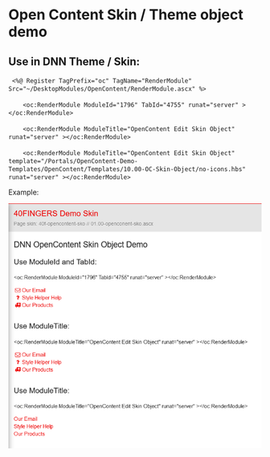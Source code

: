 # Open Content Skin / Theme object demo

## Use in DNN Theme / Skin:

~~~
 <%@ Register TagPrefix="oc" TagName="RenderModule" Src="~/DesktopModules/OpenContent/RenderModule.ascx" %>
	
	<oc:RenderModule ModuleId="1796" TabId="4755" runat="server" ></oc:RenderModule>
	
	<oc:RenderModule ModuleTitle="OpenContent Edit Skin Object" runat="server" ></oc:RenderModule>

	<oc:RenderModule ModuleTitle="OpenContent Edit Skin Object" template="/Portals/OpenContent-Demo-Templates/OpenContent/Templates/10.00-OC-Skin-Object/no-icons.hbs" runat="server" ></oc:RenderModule>
~~~

Example:

![CkEditor Options](template.png "Empty Base Template")
